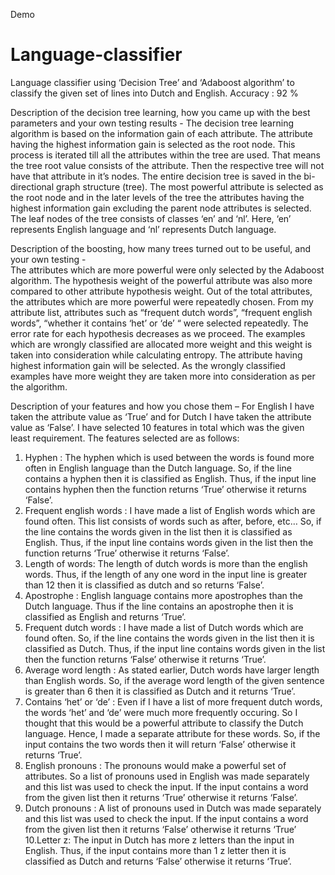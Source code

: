 Demo

# Language-classifier
 Language classifier using ‘Decision Tree’ and ‘Adaboost algorithm’ to classify the given set of lines into Dutch and English. Accuracy : 92 %  

Description of the decision tree learning, how you came up with the best parameters and your own testing results - 
The decision tree learning algorithm is based on the information gain of each attribute. The attribute having the highest information gain is selected as the root node. This process is iterated till all the attributes within the tree are used. That means the tree root value consists of the attribute. Then the respective tree will not have that attribute in it’s nodes. The entire decision tree is saved in the bi-directional graph structure (tree). The most powerful attribute is selected as the root node and in the later levels of the tree the attributes having the highest information gain excluding the parent node attributes is selected. The leaf nodes of the tree consists of classes ‘en’ and ‘nl’. Here, ‘en’ represents English language and ‘nl’ represents Dutch language. 

Description of the boosting, how many trees turned out to be useful, and your own testing -  
The attributes which are more powerful were only selected by the Adaboost algorithm. The hypothesis weight of the powerful attribute was also more compared to other attribute hypothesis weight. Out of the total attributes, the attributes which are more powerful were repeatedly chosen. From my attribute list, attributes such as “frequent dutch words”, “frequent english words”, “whether it contains ‘het’ or ‘de’ “ were selected repeatedly. The error rate for each hypothesis decreases as we proceed. The examples which are wrongly classified are allocated more weight and this weight is taken into consideration while calculating entropy. The attribute having highest information gain will be selected. As the wrongly classified examples have more weight they are taken more into consideration as per the algorithm.   

Description of your features and how you chose them – 
For English I have taken the attribute value as ‘True’ and for Dutch I have taken the attribute value as ‘False’. 
I have selected 10 features in total which was the given least requirement. 
The features selected are as follows: 
1. Hyphen : 
The hyphen which is used between the words is found more often in English language than the Dutch language. So, if the line contains a hyphen then it is classified as English. Thus, if the input line contains hyphen then the function returns ‘True’ otherwise it returns ‘False’. 
2. Frequent english words : 
 I have made a list of English words which are found often. This list consists of words such as after, before, etc… So, if the line contains the words given in the list then it is classified as English. Thus, if the input line contains words given in the list then the function returns ‘True’ otherwise it returns ‘False’. 
3. Length of words: 
The length of dutch words is more than the english words. Thus, if the length of any one word in the input line is greater than 12 then it is classified as dutch and so returns ‘False’. 
4. Apostrophe : 
English language contains more apostrophes than the Dutch language. Thus if the line contains an apostrophe then it is classified as English and returns ‘True’. 
5. Frequent dutch words : 
I have made a list of Dutch words which are found often. So, if the line contains the words given in the list then it is classified as Dutch. Thus, if the input line contains words given in the list then the function returns ‘False’ otherwise it returns ‘True’. 
6. Average word length : 
As stated earlier, Dutch words have larger length than English words. So, if the average word length of the given sentence is greater than 6 then it is classified as Dutch and it returns ‘True’. 
7. Contains ‘het’ or ‘de’ : 
Even if I have a list of more frequent dutch words, the words ‘het’ and ‘de’ were much more frequently occuring. So I thought that this would be a powerful attribute to classify the Dutch language. Hence, I made a separate attribute for these words. So, if the input contains the two words then it will return ‘False’ otherwise it returns ‘True’. 
8. English pronouns : 
The pronouns would make a powerful set of attributes. So a list of pronouns used in English was made separately and this list was used to check the input. If the input contains a word from the given list then it returns ‘True’ otherwise it returns ‘False’.  
9. Dutch pronouns : 
A list of pronouns used in Dutch  was made separately and this list was used to check the input. If the input contains a word from the given list then it returns ‘False’ otherwise it returns ‘True’ 
10.Letter z: 
The input in Dutch has more z letters than the input in English. Thus, if the input contains more than 1 z letter then it is classified as Dutch and returns ‘False’ otherwise it returns ‘True’. 
